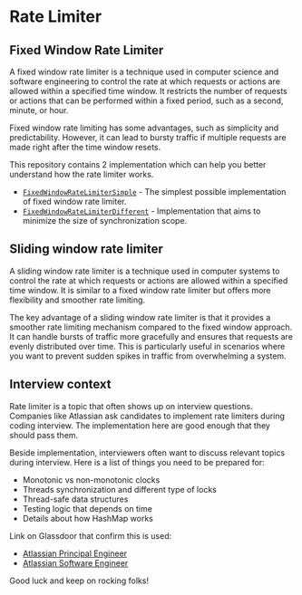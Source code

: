 # Rate Limiter

## Fixed Window Rate Limiter

A fixed window rate limiter is a technique used in computer science and software engineering to control the rate at which requests or actions are allowed within a specified time window. It restricts the number of requests or actions that can be performed within a fixed period, such as a second, minute, or hour.

Fixed window rate limiting has some advantages, such as simplicity and predictability. However, it can lead to bursty traffic if multiple requests are made right after the time window resets.

This repository contains 2 implementation which can help you better understand how the rate limiter works.
* [`FixedWindowRateLimiterSimple`](/src/main/java/com/piotrkafel/rate/limiter/FixedWindowRateLimiterSimple.java) - The simplest possible implementation of fixed window rate limiter.
* [`FixedWindowRateLimiterDifferent`](/src/main/java/com/piotrkafel/rate/limiter/FixedWindowRateLimiterDifferent.java) - Implementation that aims to minimize the size of synchronization scope.

## Sliding window rate limiter

A sliding window rate limiter is a technique used in computer systems to control the rate at which requests or actions are allowed within a specified time window. It is similar to a fixed window rate limiter but offers more flexibility and smoother rate limiting.

The key advantage of a sliding window rate limiter is that it provides a smoother rate limiting mechanism compared to the fixed window approach. It can handle bursts of traffic more gracefully and ensures that requests are evenly distributed over time. This is particularly useful in scenarios where you want to prevent sudden spikes in traffic from overwhelming a system.

## Interview context

Rate limiter is a topic that often shows up on interview questions. Companies like Atlassian ask candidates to implement rate limiters during coding interview. The implementation here are good enough that they should pass them.

Beside implementation, interviewers often want to discuss relevant topics during interview. Here is a list of things you need to be prepared for:
* Monotonic vs non-monotonic clocks
* Threads synchronization and different type of locks
* Thread-safe data structures
* Testing logic that depends on time
* Details about how HashMap works

Link on Glassdoor that confirm this is used:
* [Atlassian Principal Engineer](https://www.glassdoor.com/Interview/Code-Design-%E2%80%93-Rate-Limiter-Here-is-the-exact-question-I-received-Problem-Title-Rate-Limiter-Problem-Description-Imagine-QTN_6634688.htm)
* [Atlassian Software Engineer](https://www.glassdoor.com/Interview/Rate-limiter-system-design-tagging-QTN_6514165.htm)

Good luck and keep on rocking folks!
